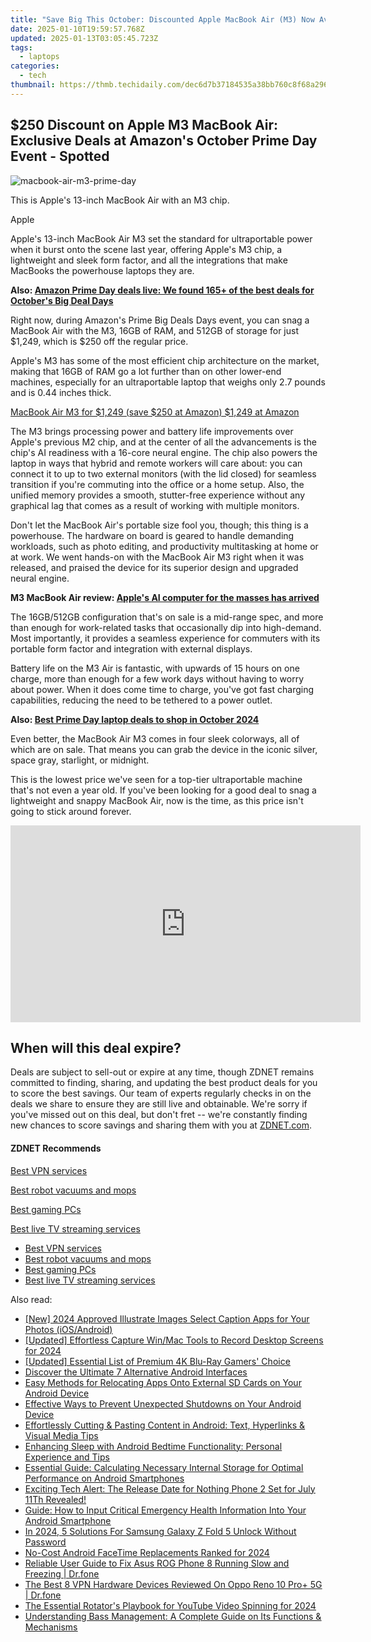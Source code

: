 ```yaml
---
title: "Save Big This October: Discounted Apple MacBook Air (M3) Now Available for $250 Less on Amazon's Exclusive Prime Sale Event"
date: 2025-01-10T19:59:57.768Z
updated: 2025-01-13T03:05:45.723Z
tags:
  - laptops
categories:
  - tech
thumbnail: https://thmb.techidaily.com/dec6d7b37184535a38bb760c8f68a296f6e3b58ddf3c516e8b89cc8c9c1d5757.jpg
---
```


## $250 Discount on Apple M3 MacBook Air: Exclusive Deals at Amazon's October Prime Day Event - Spotted

![macbook-air-m3-prime-day](https://www.zdnet.com/a/img/resize/04cec3e952878abb16dcd5f03c5f2b9332961ebf/2024/10/08/97825fc7-9897-49a6-91c5-87fdc837e739/macbook-air-m3-prime-day.jpg?auto=webp&width=1280)

This is Apple's 13-inch MacBook Air with an M3 chip.

Apple

Apple's 13-inch MacBook Air M3 set the standard for ultraportable power when it burst onto the scene last year, offering Apple's M3 chip, a lightweight and sleek form factor, and all the integrations that make MacBooks the powerhouse laptops they are. 

**Also: [Amazon Prime Day deals live: We found 165+ of the best deals for October's Big Deal Days](https://www.zdnet.com/article/best-amazon-prime-day-deals-2024-10-08/)**

Right now, during Amazon's Prime Big Deals Days event, you can snag a MacBook Air with the M3, 16GB of RAM, and 512GB of storage for just $1,249, which is $250 off the regular price. 

Apple's M3 has some of the most efficient chip architecture on the market, making that 16GB of RAM go a lot further than on other lower-end machines, especially for an ultraportable laptop that weighs only 2.7 pounds and is 0.44 inches thick. 

[MacBook Air M3 for $1,249 (save $250 at Amazon) $1,249 at Amazon](https://buy.geni.us/Proxy.ashx?TSID=368250&GR%5FURL=https%3A%2F%2Fwww.amazon.com%2FApple-2024-MacBook-13-inch-Laptop%2Fdp%2FB0CX24BNQC%3Ftag%3Dzd-buy-button-20%26ascsubtag%3D%5F%5FCOM%5FCLICK%5FID%5F%5F%7C9fd3960f-980b-47a8-a07d-170b9a739480%7Cdtp&dtb=1)

The M3 brings processing power and battery life improvements over Apple's previous M2 chip, and at the center of all the advancements is the chip's AI readiness with a 16-core neural engine. The chip also powers the laptop in ways that hybrid and remote workers will care about: you can connect it to up to two external monitors (with the lid closed) for seamless transition if you're commuting into the office or a home setup. Also, the unified memory provides a smooth, stutter-free experience without any graphical lag that comes as a result of working with multiple monitors.

Don't let the MacBook Air's portable size fool you, though; this thing is a powerhouse. The hardware on board is geared to handle demanding workloads, such as photo editing, and productivity multitasking at home or at work. We went hands-on with the MacBook Air M3 right when it was released, and praised the device for its superior design and upgraded neural engine. 

**M3 MacBook Air review: [Apple's AI computer for the masses has arrived](https://www.zdnet.com/article/m3-macbook-air-review/)**

The 16GB/512GB configuration that's on sale is a mid-range spec, and more than enough for work-related tasks that occasionally dip into high-demand. Most importantly, it provides a seamless experience for commuters with its portable form factor and integration with external displays. 

Battery life on the M3 Air is fantastic, with upwards of 15 hours on one charge, more than enough for a few work days without having to worry about power. When it does come time to charge, you've got fast charging capabilities, reducing the need to be tethered to a power outlet.

**Also: [Best Prime Day laptop deals to shop in October 2024](https://www.zdnet.com/article/best-prime-day-laptop-deals-2024-10-08/)**

Even better, the MacBook Air M3 comes in four sleek colorways, all of which are on sale. That means you can grab the device in the iconic silver, space gray, starlight, or midnight. 

This is the lowest price we've seen for a top-tier ultraportable machine that's not even a year old. If you've been looking for a good deal to snag a lightweight and snappy MacBook Air, now is the time, as this price isn't going to stick around forever.

<!-- affiliate ads begin -->
<iframe width="560" height="315" src="https://www.youtube.com/embed/1dR4tF3VgyU?si=AJipgqZsNNxsRsBW" title="YouTube video player" frameborder="0" allow="accelerometer; autoplay; clipboard-write; encrypted-media; gyroscope; picture-in-picture; web-share" referrerpolicy="strict-origin-when-cross-origin" allowfullscreen></iframe>
<!-- affiliate ads end -->

## When will this deal expire?

Deals are subject to sell-out or expire at any time, though ZDNET remains committed to finding, sharing, and updating the best product deals for you to score the best savings. Our team of experts regularly checks in on the deals we share to ensure they are still live and obtainable. We're sorry if you've missed out on this deal, but don't fret -- we're constantly finding new chances to score savings and sharing them with you at [ZDNET.com](https://www.zdnet.com/). 

#### **ZDNET** Recommends

[Best VPN services](https://www.zdnet.com/article/best-vpn/ "Best VPN services")

[Best robot vacuums and mops](https://www.zdnet.com/article/best-robot-vacuum-mop/ "Best robot vacuums and mops")

[Best gaming PCs](https://www.zdnet.com/article/best-gaming-pc/ "Best gaming PCs")

[Best live TV streaming services](https://www.zdnet.com/article/best-live-tv-streaming-service/ "Best live TV streaming services")

* [Best VPN services](https://www.zdnet.com/article/best-vpn/ "Best VPN services")
* [Best robot vacuums and mops](https://www.zdnet.com/article/best-robot-vacuum-mop/ "Best robot vacuums and mops")
* [Best gaming PCs](https://www.zdnet.com/article/best-gaming-pc/ "Best gaming PCs")
* [Best live TV streaming services](https://www.zdnet.com/article/best-live-tv-streaming-service/ "Best live TV streaming services")

<ins class="adsbygoogle"
     style="display:block"
     data-ad-format="autorelaxed"
     data-ad-client="ca-pub-7571918770474297"
     data-ad-slot="1223367746"></ins>

<ins class="adsbygoogle"
     style="display:block"
     data-ad-client="ca-pub-7571918770474297"
     data-ad-slot="8358498916"
     data-ad-format="auto"
     data-full-width-responsive="true"></ins>

<span class="atpl-alsoreadstyle">Also read:</span>
<div><ul>
<li><a href="https://fox-info.techidaily.com/new-2024-approved-illustrate-images-select-caption-apps-for-your-photos-iosandroid/"><u>[New] 2024 Approved Illustrate Images Select Caption Apps for Your Photos (iOS/Android)</u></a></li>
<li><a href="https://screen-activity-recording.techidaily.com/updated-effortless-capture-winmac-tools-to-record-desktop-screens-for-2024/"><u>[Updated] Effortless Capture Win/Mac Tools to Record Desktop Screens for 2024</u></a></li>
<li><a href="https://fox-helps.techidaily.com/updated-essential-list-of-premium-4k-blu-ray-gamers-choice/"><u>[Updated] Essential List of Premium 4K Blu-Ray Gamers' Choice</u></a></li>
<li><a href="https://hardware-reviews.techidaily.com/discover-the-ultimate-7-alternative-android-interfaces/"><u>Discover the Ultimate 7 Alternative Android Interfaces</u></a></li>
<li><a href="https://hardware-reviews.techidaily.com/easy-methods-for-relocating-apps-onto-external-sd-cards-on-your-android-device/"><u>Easy Methods for Relocating Apps Onto External SD Cards on Your Android Device</u></a></li>
<li><a href="https://hardware-reviews.techidaily.com/effective-ways-to-prevent-unexpected-shutdowns-on-your-android-device/"><u>Effective Ways to Prevent Unexpected Shutdowns on Your Android Device</u></a></li>
<li><a href="https://hardware-reviews.techidaily.com/effortlessly-cutting-and-pasting-content-in-android-text-hyperlinks-and-visual-media-tips/"><u>Effortlessly Cutting & Pasting Content in Android: Text, Hyperlinks & Visual Media Tips</u></a></li>
<li><a href="https://hardware-reviews.techidaily.com/enhancing-sleep-with-android-bedtime-functionality-personal-experience-and-tips/"><u>Enhancing Sleep with Android Bedtime Functionality: Personal Experience and Tips</u></a></li>
<li><a href="https://hardware-reviews.techidaily.com/essential-guide-calculating-necessary-internal-storage-for-optimal-performance-on-android-smartphones/"><u>Essential Guide: Calculating Necessary Internal Storage for Optimal Performance on Android Smartphones</u></a></li>
<li><a href="https://hardware-reviews.techidaily.com/exciting-tech-alert-the-release-date-for-nothing-phone-2-set-for-july-11th-revealed/"><u>Exciting Tech Alert: The Release Date for Nothing Phone 2 Set for July 11Th Revealed!</u></a></li>
<li><a href="https://hardware-reviews.techidaily.com/guide-how-to-input-critical-emergency-health-information-into-your-android-smartphone/"><u>Guide: How to Input Critical Emergency Health Information Into Your Android Smartphone</u></a></li>
<li><a href="https://android-unlock.techidaily.com/in-2024-5-solutions-for-samsung-galaxy-z-fold-5-unlock-without-password-by-drfone-android/"><u>In 2024, 5 Solutions For Samsung Galaxy Z Fold 5 Unlock Without Password</u></a></li>
<li><a href="https://screen-mirroring-recording.techidaily.com/no-cost-android-facetime-replacements-ranked-for-2024/"><u>No-Cost Android FaceTime Replacements Ranked for 2024</u></a></li>
<li><a href="https://fix-guide.techidaily.com/reliable-user-guide-to-fix-asus-rog-phone-8-running-slow-and-freezing-drfone-by-drfone-fix-android-problems-fix-android-problems/"><u>Reliable User Guide to Fix Asus ROG Phone 8 Running Slow and Freezing | Dr.fone</u></a></li>
<li><a href="https://fake-location.techidaily.com/the-best-8-vpn-hardware-devices-reviewed-on-oppo-reno-10-proplus-5g-drfone-by-drfone-virtual-android/"><u>The Best 8 VPN Hardware Devices Reviewed On Oppo Reno 10 Pro+ 5G | Dr.fone</u></a></li>
<li><a href="https://facebook-record-videos.techidaily.com/the-essential-rotators-playbook-for-youtube-video-spinning-for-2024/"><u>The Essential Rotator's Playbook for YouTube Video Spinning for 2024</u></a></li>
<li><a href="https://technical-tips.techidaily.com/understanding-bass-management-a-complete-guide-on-its-functions-and-mechanisms/"><u>Understanding Bass Management: A Complete Guide on Its Functions & Mechanisms</u></a></li>
</ul></div>

